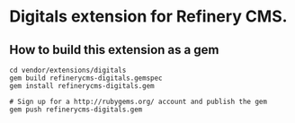# Digitals extension for Refinery CMS.

## How to build this extension as a gem

    cd vendor/extensions/digitals
    gem build refinerycms-digitals.gemspec
    gem install refinerycms-digitals.gem

    # Sign up for a http://rubygems.org/ account and publish the gem
    gem push refinerycms-digitals.gem